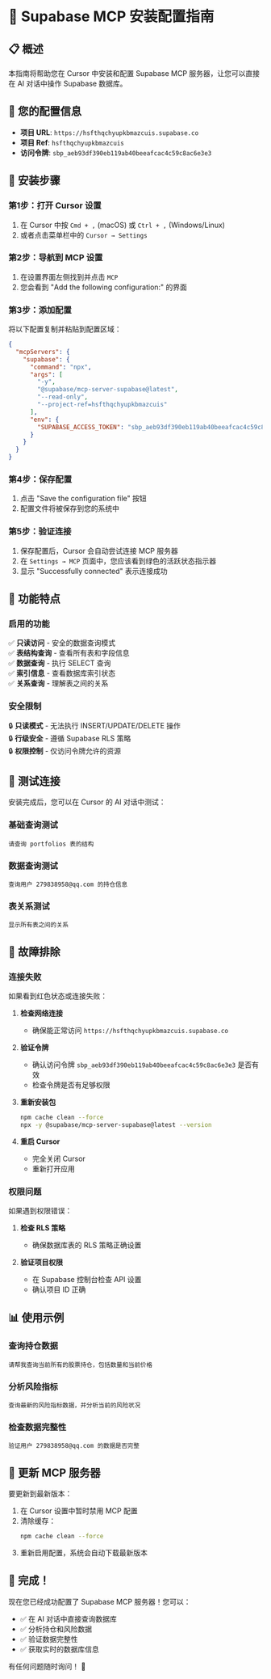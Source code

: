 # 🔌 Supabase MCP 安装配置指南

## 📋 概述

本指南将帮助您在 Cursor 中安装和配置 Supabase MCP 服务器，让您可以直接在 AI 对话中操作 Supabase 数据库。

## 🔑 您的配置信息

- **项目 URL**: `https://hsfthqchyupkbmazcuis.supabase.co`
- **项目 Ref**: `hsfthqchyupkbmazcuis`
- **访问令牌**: `sbp_aeb93df390eb119ab40beeafcac4c59c8ac6e3e3`

## 📝 安装步骤

### 第1步：打开 Cursor 设置

1. 在 Cursor 中按 `Cmd + ,` (macOS) 或 `Ctrl + ,` (Windows/Linux)
2. 或者点击菜单栏中的 `Cursor → Settings`

### 第2步：导航到 MCP 设置

1. 在设置界面左侧找到并点击 `MCP`
2. 您会看到 "Add the following configuration:" 的界面

### 第3步：添加配置

将以下配置复制并粘贴到配置区域：

```json
{
  "mcpServers": {
    "supabase": {
      "command": "npx",
      "args": [
        "-y",
        "@supabase/mcp-server-supabase@latest",
        "--read-only",
        "--project-ref=hsfthqchyupkbmazcuis"
      ],
      "env": {
        "SUPABASE_ACCESS_TOKEN": "sbp_aeb93df390eb119ab40beeafcac4c59c8ac6e3e3"
      }
    }
  }
}
```

### 第4步：保存配置

1. 点击 "Save the configuration file" 按钮
2. 配置文件将被保存到您的系统中

### 第5步：验证连接

1. 保存配置后，Cursor 会自动尝试连接 MCP 服务器
2. 在 `Settings → MCP` 页面中，您应该看到绿色的活跃状态指示器
3. 显示 "Successfully connected" 表示连接成功

## 🎯 功能特点

### 启用的功能
✅ **只读访问** - 安全的数据查询模式  
✅ **表结构查询** - 查看所有表和字段信息  
✅ **数据查询** - 执行 SELECT 查询  
✅ **索引信息** - 查看数据库索引状态  
✅ **关系查询** - 理解表之间的关系  

### 安全限制
🔒 **只读模式** - 无法执行 INSERT/UPDATE/DELETE 操作  
🔒 **行级安全** - 遵循 Supabase RLS 策略  
🔒 **权限控制** - 仅访问令牌允许的资源  

## 🧪 测试连接

安装完成后，您可以在 Cursor 的 AI 对话中测试：

### 基础查询测试
```
请查询 portfolios 表的结构
```

### 数据查询测试
```
查询用户 279838958@qq.com 的持仓信息
```

### 表关系测试
```
显示所有表之间的关系
```

## 🔧 故障排除

### 连接失败
如果看到红色状态或连接失败：

1. **检查网络连接**
   - 确保能正常访问 `https://hsfthqchyupkbmazcuis.supabase.co`

2. **验证令牌**
   - 确认访问令牌 `sbp_aeb93df390eb119ab40beeafcac4c59c8ac6e3e3` 是否有效
   - 检查令牌是否有足够权限

3. **重新安装包**
   ```bash
   npm cache clean --force
   npx -y @supabase/mcp-server-supabase@latest --version
   ```

4. **重启 Cursor**
   - 完全关闭 Cursor
   - 重新打开应用

### 权限问题
如果遇到权限错误：

1. **检查 RLS 策略**
   - 确保数据库表的 RLS 策略正确设置

2. **验证项目权限**
   - 在 Supabase 控制台检查 API 设置
   - 确认项目 ID 正确

## 📊 使用示例

### 查询持仓数据
```
请帮我查询当前所有的股票持仓，包括数量和当前价格
```

### 分析风险指标
```
查询最新的风险指标数据，并分析当前的风险状况
```

### 检查数据完整性
```
验证用户 279838958@qq.com 的数据是否完整
```

## 🔄 更新 MCP 服务器

要更新到最新版本：

1. 在 Cursor 设置中暂时禁用 MCP 配置
2. 清除缓存：
   ```bash
   npm cache clean --force
   ```
3. 重新启用配置，系统会自动下载最新版本

## 🎉 完成！

现在您已经成功配置了 Supabase MCP 服务器！您可以：

- ✅ 在 AI 对话中直接查询数据库
- ✅ 分析持仓和风险数据  
- ✅ 验证数据完整性
- ✅ 获取实时的数据库信息

有任何问题随时询问！ 🚀 